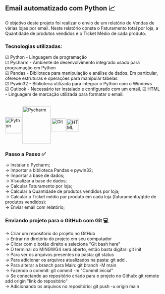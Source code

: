 ## Email automatizado com Python 📈

O objetivo deste projeto foi realizar o envio de um relatório de Vendas de várias lojas por email. Neste relatório consta o Faturamento total por loja, a Quantidade de produtos vendidos e o Ticket Médio de cada produto.

### Tecnologias utilizadas:

☑ Python - Linguagem de programação <br>
☑ Pycharm - Ambiente de desenvolvimento integrado usado para programação em Python <br>
☑ Pandas - Biblioteca para manipulação e análise de dados. Em particular, oferece estruturas e operações para manipular tabelas <br>
☑ Pywin32 - Biblioteca utilizada para integrar o Python com o Windows <br>
☑ Outlook - Necessário ter instalado e configurado com um email.
☑ HTML - Linguagem de marcação utilizada para formatar o email.

 <div style="display: inline_block"><br>
   <img align="center" title="Python"alt="Python" height="52"width="52"src="https://cdn.jsdelivr.net/gh/devicons/devicon/icons/python/python-original-wordmark.svg" />
   <img align="center" title="Pycharm" height="120"width="90"src="https://cdn.jsdelivr.net/gh/devicons/devicon/icons/pycharm/pycharm-original-wordmark.svg" />
   <img align="center" title="Git"alt="Git" height="44"width="44" src="https://cdn.jsdelivr.net/gh/devicons/devicon/icons/git/git-plain-wordmark.svg" />
   <img align="center" title="HTML"alt="HTML" height="40"width="40" src="https://cdn.jsdelivr.net/gh/devicons/devicon/icons/html5/html5-plain-wordmark.svg">
</div>


### Passo a Passo ✅

-> Instalar o Pycharm; <br>
-> Importar a biblioteca Pandas e pywin32; <br>
-> Importar a base de dados; <br>
-> Visualizar a base de dados; <br>
-> Calcular Faturamento por loja; <br>
-> Calcular a Quantidade de produtos vendidos por loja; <br>
-> Calcular o Ticket médio por produto em cada loja (faturamento/qtde de produtos vendidos): <br>
-> Enviar email com relatório; <br>

### Enviando projeto para o GitHub com Git 💻

-> Criar um repositório do projeto no GitHub <br>
-> Entrar no diretório do projeto em seu computador <br>
-> Clicar com o botão direito e seleciona "Git bash here" <br>
-> O terminal do MINGWG4 será aberto, então basta digitar:  git init <br>
-> Para ver os arquivos presentes na pasta: git status <br>
-> Para adicionar os arquivos atualizados na pasta: git add . <br>
-> Para alterar a branch para Main: git branch -M main <br>
-> Fazendo o commit: git commit -m "Commit inicial" <br>
-> Se conectando ao repositório criado para o projeto no Github: git remote add origin "link do repositório" <br>
-> Adicionando os arquivos no repositório: git push -u origin main


